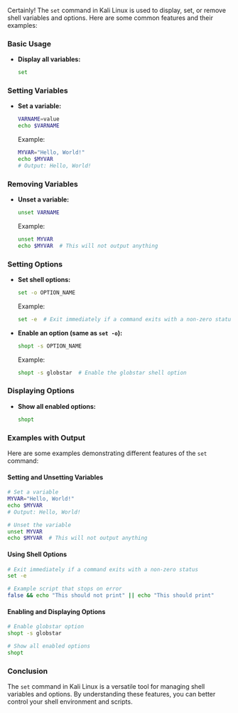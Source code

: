  Certainly! The `set` command in Kali Linux is used to display, set, or remove shell variables and options. Here are some common features and their examples:

### Basic Usage
- **Display all variables:**
  ```bash
  set
  ```

### Setting Variables
- **Set a variable:**
  ```bash
  VARNAME=value
  echo $VARNAME
  ```
  Example:
  ```bash
  MYVAR="Hello, World!"
  echo $MYVAR
  # Output: Hello, World!
  ```

### Removing Variables
- **Unset a variable:**
  ```bash
  unset VARNAME
  ```
  Example:
  ```bash
  unset MYVAR
  echo $MYVAR  # This will not output anything
  ```

### Setting Options
- **Set shell options:**
  ```bash
  set -o OPTION_NAME
  ```
  Example:
  ```bash
  set -e  # Exit immediately if a command exits with a non-zero status
  ```

- **Enable an option (same as `set -o`):**
  ```bash
  shopt -s OPTION_NAME
  ```
  Example:
  ```bash
  shopt -s globstar  # Enable the globstar shell option
  ```

### Displaying Options
- **Show all enabled options:**
  ```bash
  shopt
  ```

### Examples with Output
Here are some examples demonstrating different features of the `set` command:

#### Setting and Unsetting Variables
```bash
# Set a variable
MYVAR="Hello, World!"
echo $MYVAR
# Output: Hello, World!

# Unset the variable
unset MYVAR
echo $MYVAR  # This will not output anything
```

#### Using Shell Options
```bash
# Exit immediately if a command exits with a non-zero status
set -e

# Example script that stops on error
false && echo "This should not print" || echo "This should print"
```

#### Enabling and Displaying Options
```bash
# Enable globstar option
shopt -s globstar

# Show all enabled options
shopt
```

### Conclusion
The `set` command in Kali Linux is a versatile tool for managing shell variables and options. By understanding these features, you can better control your shell environment and scripts.

